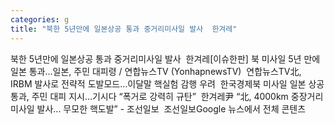 ```yaml
---
categories: g
title: "북한 5년만에 일본상공 통과 중거리미사일 발사  한겨레"
---
```

북한 5년만에 일본상공 통과 중거리미사일 발사&nbsp;&nbsp;한겨레[이슈한판] 북 미사일 5년 만에 일본 통과…일본, 주민 대피령 / 연합뉴스TV (YonhapnewsTV)&nbsp;&nbsp;연합뉴스TV北, IRBM 발사로 전략적 도발모드…이달말 핵실험 감행 우려&nbsp;&nbsp;한국경제북 미사일 일본 상공 통과, 주민 대피 지시…기시다 “폭거로 강력히 규탄”&nbsp;&nbsp;한겨레尹 “北, 4000km 중장거리 미사일 발사... 무모한 핵도발” - 조선일보&nbsp;&nbsp;조선일보Google 뉴스에서 전체 콘텐츠